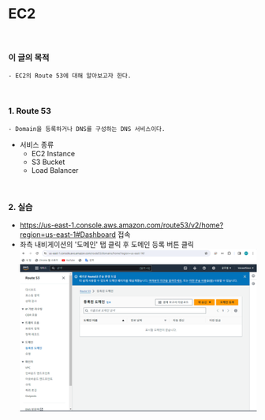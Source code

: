 # EC2
<br/>

### 이 글의 목적
    - EC2의 Route 53에 대해 알아보고자 한다.
<br/>

### 1. Route 53
    - Domain을 등록하거나 DNS를 구성하는 DNS 서비스이다.
- 서비스 종류
    - EC2 Instance
    - S3 Bucket
    - Load Balancer
<br/>

### 2. 실습
- https://us-east-1.console.aws.amazon.com/route53/v2/home?region=us-east-1#Dashboard 접속
- 좌측 내비게이션의 '도메인' 탭 클릭 후 도메인 등록 버튼 클릭
![IMAGE](images/route53-no-domain.png)
